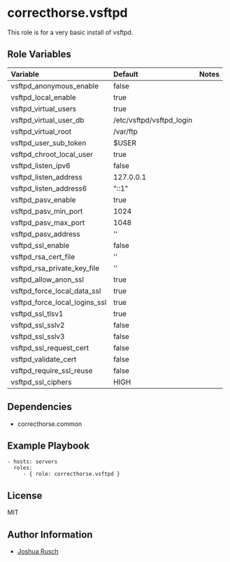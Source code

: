 correcthorse.vsftpd
=========

This role is for a very basic install of vsftpd. 

Role Variables
--------------
| Variable				| Default				| Notes					|
| :---					| :---					| :---					|
| vsftpd_anonymous_enable		| false					|					|
| vsftpd_local_enable			| true					|					|
| vsftpd_virtual_users			| true					|					|
| vsftpd_virtual_user_db		| /etc/vsftpd/vsftpd_login		|					|
| vsftpd_virtual_root			| /var/ftp				|					|
| vsftpd_user_sub_token			| $USER					|					|
| vsftpd_chroot_local_user		| true					|					|
| vsftpd_listen_ipv6			| false					|					|
| vsftpd_listen_address			| 127.0.0.1				|					|
| vsftpd_listen_address6		| "::1"					|					|
| vsftpd_pasv_enable			| true					|					|
| vsftpd_pasv_min_port			| 1024					|					|
| vsftpd_pasv_max_port			| 1048					|					|
| vsftpd_pasv_address			| ''					|					|
| vsftpd_ssl_enable			| false					|					|
| vsftpd_rsa_cert_file			| ''					|					|
| vsftpd_rsa_private_key_file		| ''					|					|
| vsftpd_allow_anon_ssl			| true					|					|
| vsftpd_force_local_data_ssl		| true					|					|
| vsftpd_force_local_logins_ssl		| true					|					|
| vsftpd_ssl_tlsv1			| true					|					|
| vsftpd_ssl_sslv2			| false					|					|
| vsftpd_ssl_sslv3			| false					|					|
| vsftpd_ssl_request_cert		| false					|					|
| vsftpd_validate_cert			| false					|					|
| vsftpd_require_ssl_reuse		| false					|					|
| vsftpd_ssl_ciphers			| HIGH					|					|

Dependencies
------------

- correcthorse.common

Example Playbook
----------------

    - hosts: servers
      roles:
         - { role: correcthorse.vsftpd }

License
-------

MIT

Author Information
------------------

* [Joshua Rusch](https://correct.horse/)
